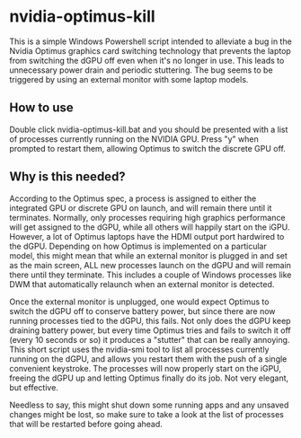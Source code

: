 # nvidia-optimus-kill
This is a simple Windows Powershell script intended to alleviate a bug in the Nvidia Optimus graphics card switching technology that prevents the laptop from switching the dGPU off even when it's no longer in use. This leads to unnecessary power drain and periodic stuttering. The bug seems to be triggered by using an external monitor with some laptop models. 

## How to use
Double click nvidia-optimus-kill.bat and you should be presented with a list of processes currently running on the NVIDIA GPU. Press "y" when prompted to restart them, allowing Optimus to switch the discrete GPU off.

## Why is this needed?
According to the Optimus spec, a process is assigned to either the integrated GPU or discrete GPU on launch, and will remain there until it terminates. Normally, only processes requiring high graphics performance will get assigned to the dGPU, while all others will happily start on the iGPU. However, a lot of Optimus laptops have the HDMI output port hardwired to the dGPU. Depending on how Optimus is implemented on a particular model, this might mean that while an external monitor is plugged in and set as the main screen, ALL new processes launch on the dGPU and will remain there until they terminate. This includes a couple of Windows processes like DWM that automatically relaunch when an external monitor is detected.

Once the external monitor is unplugged, one would expect Optimus to switch the dGPU off to conserve battery power, but since there are now running processes tied to the dGPU, this fails. Not only does the dGPU keep draining battery power, but every time Optimus tries and fails to switch it off (every 10 seconds or so) it produces a "stutter" that can be really annoying. This short script uses the nvidia-smi tool to list all processes currently running on the dGPU, and allows you restart them with the push of a single convenient keystroke. The processes will now properly start on the iGPU, freeing the dGPU up and letting Optimus finally do its job. Not very elegant, but effective.

Needless to say, this might shut down some running apps and any unsaved changes might be lost, so make sure to take a look at the list of processes that will be restarted before going ahead.